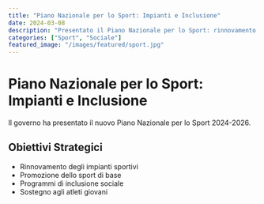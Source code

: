 ```yaml
---
title: "Piano Nazionale per lo Sport: Impianti e Inclusione"
date: 2024-03-08
description: "Presentato il Piano Nazionale per lo Sport: rinnovamento degli impianti, promozione dello sport di base e inclusione sociale."
categories: ["Sport", "Sociale"]
featured_image: "/images/featured/sport.jpg"
---
```


# Piano Nazionale per lo Sport: Impianti e Inclusione

Il governo ha presentato il nuovo Piano Nazionale per lo Sport 2024-2026.

## Obiettivi Strategici

- Rinnovamento degli impianti sportivi
- Promozione dello sport di base
- Programmi di inclusione sociale
- Sostegno agli atleti giovani 